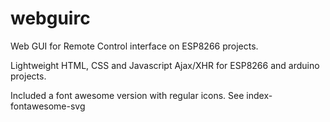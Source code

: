 # webguirc
Web GUI for Remote Control interface on ESP8266 projects.

Lightweight HTML, CSS and Javascript Ajax/XHR for ESP8266 and arduino projects.

Included a font awesome version with regular icons. See index-fontawesome-svg
